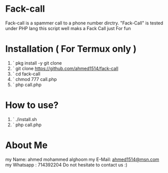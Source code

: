 # Fack-call
Fack-call is a spammer call to a phone number dirctry.
 "Fack-Call" is tested under PHP lang
  this script well maks a Fack Call just For fun
  
# Installation ( For Termux only )
1. ` pkg install -y git clone 
2. ` git clone https://github.com/ahmed1514/fack-call
3. ` cd fack-call 
4. ` chmod 777 call.php
5. ` php call.php


# How to use?
1. ` ./install.sh
2. ` php call.php




# About Me
my Name: 
  ahmed mohammed alghoom
my E-Mail:
ahmed1514@msn.com
my Whatsapp : 714392204
Do not hesitate to contact us :)

